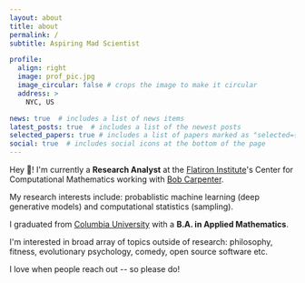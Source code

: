 ```yaml
---
layout: about
title: about
permalink: /
subtitle: Aspiring Mad Scientist

profile:
  align: right
  image: prof_pic.jpg
  image_circular: false # crops the image to make it circular
  address: >
    NYC, US

news: true  # includes a list of news items
latest_posts: true  # includes a list of the newest posts
selected_papers: true # includes a list of papers marked as "selected={true}"
social: true  # includes social icons at the bottom of the page
---
```


Hey :wave:! I'm currently a **Research Analyst** at the [Flatiron Institute](https://www.simonsfoundation.org/flatiron/)'s Center for Computational Mathematics working with [Bob Carpenter](https://bob-carpenter.github.io/).

My research interests include: probablistic machine learning (deep generative models) and computational statistics (sampling).

I graduated from [Columbia University](https://www.columbia.edu/) with a **B.A. in Applied Mathematics**.

I'm interested in broad array of topics outside of research: philosophy, fitness, evolutionary psychology, comedy, open source software etc.

I love when people reach out -- so please do!
